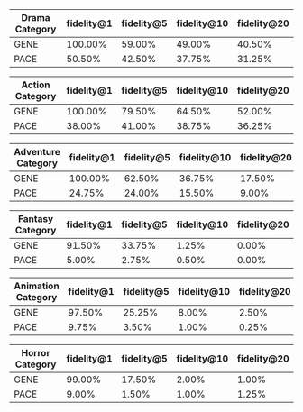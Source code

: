 | Drama Category | fidelity@1 | fidelity@5 | fidelity@10 | fidelity@20 |
|---------------|------------|------------|-------------|-------------|
| GENE          | 100.00% | 59.00% | 49.00% | 40.50% |
| PACE          | 50.50% | 42.50% | 37.75% | 31.25% |

| Action Category | fidelity@1 | fidelity@5 | fidelity@10 | fidelity@20 |
|---------------|------------|------------|-------------|-------------|
| GENE          | 100.00% | 79.50% | 64.50% | 52.00% |
| PACE          | 38.00% | 41.00% | 38.75% | 36.25% |

| Adventure Category | fidelity@1 | fidelity@5 | fidelity@10 | fidelity@20 |
|---------------|------------|------------|-------------|-------------|
| GENE          | 100.00% | 62.50% | 36.75% | 17.50% |
| PACE          | 24.75% | 24.00% | 15.50% | 9.00% |

| Fantasy Category | fidelity@1 | fidelity@5 | fidelity@10 | fidelity@20 |
|---------------|------------|------------|-------------|-------------|
| GENE          | 91.50% | 33.75% | 1.25% | 0.00% |
| PACE          | 5.00% | 2.75% | 0.50% | 0.00% |

| Animation Category | fidelity@1 | fidelity@5 | fidelity@10 | fidelity@20 |
|---------------|------------|------------|-------------|-------------|
| GENE          | 97.50% | 25.25% | 8.00% | 2.50% |
| PACE          | 9.75% | 3.50% | 1.00% | 0.25% |

| Horror Category | fidelity@1 | fidelity@5 | fidelity@10 | fidelity@20 |
|---------------|------------|------------|-------------|-------------|
| GENE          | 99.00% | 17.50% | 2.00% | 1.00% |
| PACE          | 9.00% | 1.50% | 1.00% | 1.25% |

